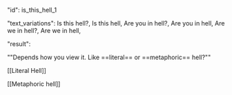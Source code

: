"id": is_this_hell_1

"text_variations":
Is this hell?, Is this hell, Are you in hell?, Are you in hell, Are we in hell?, Are we in hell,

"result":

""Depends how you view it. Like ==literal== or ==metaphoric== hell?""

[[Literal Hell]]

[[Metaphoric hell]]
